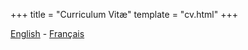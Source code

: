 +++
title = "Curriculum Vitæ"
template = "cv.html"
+++

[English](/documents/epstein_nicolas_resume_2023.pdf) -
[Français](/documents/epstein_nicolas_cv.pdf)
